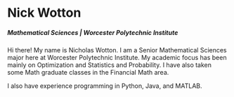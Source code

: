 # Nick Wotton
##### Mathematical Sciences | Worcester Polytechnic Institute

Hi there! My name is Nicholas Wotton. I am a Senior Mathematical Sciences major here at Worcester Polytechnic Institute. My academic focus has been mainly on Optimization and Statistics and Probability. I have also taken some Math graduate classes in the Financial Math area. 

I also have experience programming in Python, Java, and MATLAB.
